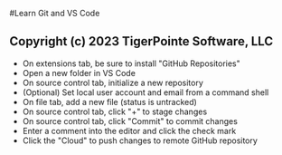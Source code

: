 #Learn Git and VS Code
## Copyright (c) 2023 TigerPointe Software, LLC

* On extensions tab, be sure to install "GitHub Repositories"
* Open a new folder in VS Code
* On source control tab, initialize a new repository
* (Optional) Set local user account and email from a command shell
* On file tab, add a new file (status is untracked)
* On source control tab, click "+" to stage changes
* On source control tab, click "Commit" to commit changes
* Enter a comment into the editor and click the check mark
* Click the "Cloud" to push changes to remote GitHub repository
